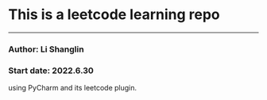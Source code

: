 # This is a leetcode learning repo
---
### Author: Li Shanglin
### Start date: 2022.6.30
using PyCharm and its leetcode plugin.

